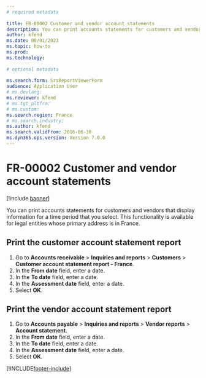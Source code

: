 ```yaml
--- 
# required metadata 
 
title: FR-00002 Customer and vendor account statements
description: You can print accounts statements for customers and vendors that display information for a time period that you select. 
author: kfend
ms.date: 08/01/2023
ms.topic: how-to 
ms.prod:  
ms.technology:  
 
# optional metadata 
 
ms.search.form: SrsReportViewerForm   
audience: Application User 
# ms.devlang:  
ms.reviewer: kfend
# ms.tgt_pltfrm:  
# ms.custom:  
ms.search.region: France
# ms.search.industry: 
ms.author: kfend
ms.search.validFrom: 2016-06-30 
ms.dyn365.ops.version: Version 7.0.0 
---
```

# FR-00002 Customer and vendor account statements

[!include [banner](../../includes/banner.md)]

You can print accounts statements for customers and vendors that display information for a time period that you select. This functionality is available for legal entities whose primary address is in France.

## Print the customer account statement report
1. Go to **Accounts receivable** > **Inquiries and reports** > **Customers** > **Customer account statement report - France**.
2. In the **From date** field, enter a date.
3. In the **To date** field, enter a date.
4. In the **Assessment date** field, enter a date.
5. Select **OK**.

## Print the vendor account statement report
1. Go to **Accounts payable** > **Inquiries and reports** > **Vendor reports** > **Account statement**.
2. In the **From date** field, enter a date.
3. In the **To date** field, enter a date.
4. In the **Assessment date** field, enter a date.
5. Select **OK**.



[!INCLUDE[footer-include](../../../includes/footer-banner.md)]
